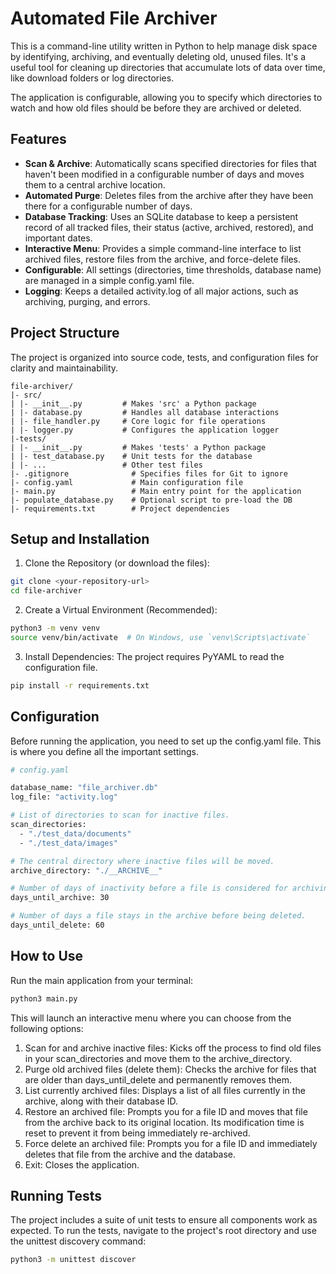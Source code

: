 # Automated File Archiver

This is a command-line utility written in Python to help manage disk space by identifying, archiving, and eventually deleting old, unused files. It's a useful tool for cleaning up directories that accumulate lots of data over time, like download folders or log directories.

The application is configurable, allowing you to specify which directories to watch and how old files should be before they are archived or deleted.

## Features

- **Scan & Archive**: Automatically scans specified directories for files that haven't been modified in a configurable number of days and moves them to a central archive location.
- **Automated Purge**: Deletes files from the archive after they have been there for a configurable number of days.
- **Database Tracking**: Uses an SQLite database to keep a persistent record of all tracked files, their status (active, archived, restored), and important dates.
- **Interactive Menu**: Provides a simple command-line interface to list archived files, restore files from the archive, and force-delete files.
- **Configurable**: All settings (directories, time thresholds, database name) are managed in a simple config.yaml file.
- **Logging**: Keeps a detailed activity.log of all major actions, such as archiving, purging, and errors.

## Project Structure

The project is organized into source code, tests, and configuration files for clarity and maintainability.

```
file-archiver/
|- src/
| |- __init__.py         # Makes 'src' a Python package
| |- database.py         # Handles all database interactions
| |- file_handler.py     # Core logic for file operations
| |- logger.py           # Configures the application logger
|-tests/
| |- __init__.py         # Makes 'tests' a Python package
| |- test_database.py    # Unit tests for the database
| |- ...                 # Other test files
|- .gitignore              # Specifies files for Git to ignore
|- config.yaml             # Main configuration file
|- main.py                 # Main entry point for the application
|- populate_database.py    # Optional script to pre-load the DB
|- requirements.txt        # Project dependencies
```

## Setup and Installation

1. Clone the Repository (or download the files):
``` bash
git clone <your-repository-url>
cd file-archiver
```
2. Create a Virtual Environment (Recommended):
``` bash
python3 -m venv venv
source venv/bin/activate  # On Windows, use `venv\Scripts\activate`
```
3. Install Dependencies:
The project requires PyYAML to read the configuration file.
``` bash
pip install -r requirements.txt
```
## Configuration

Before running the application, you need to set up the config.yaml file. This is where you define all the important settings.
``` bash
# config.yaml

database_name: "file_archiver.db"
log_file: "activity.log"

# List of directories to scan for inactive files.
scan_directories:
  - "./test_data/documents"
  - "./test_data/images"

# The central directory where inactive files will be moved.
archive_directory: "./__ARCHIVE__"

# Number of days of inactivity before a file is considered for archiving.
days_until_archive: 30

# Number of days a file stays in the archive before being deleted.
days_until_delete: 60
```

## How to Use

Run the main application from your terminal:
``` bash
python3 main.py
```

This will launch an interactive menu where you can choose from the following options:
1. Scan for and archive inactive files: Kicks off the process to find old files in your scan_directories and move them to the archive_directory.
2. Purge old archived files (delete them): Checks the archive for files that are older than days_until_delete and permanently removes them.
3. List currently archived files: Displays a list of all files currently in the archive, along with their database ID.
4. Restore an archived file: Prompts you for a file ID and moves that file from the archive back to its original location. Its modification time is reset to prevent it from being immediately re-archived.
5. Force delete an archived file: Prompts you for a file ID and immediately deletes that file from the archive and the database.
0. Exit: Closes the application.

## Running Tests

The project includes a suite of unit tests to ensure all components work as expected. To run the tests, navigate to the project's root directory and use the unittest discovery command:
``` bash
python3 -m unittest discover
```
